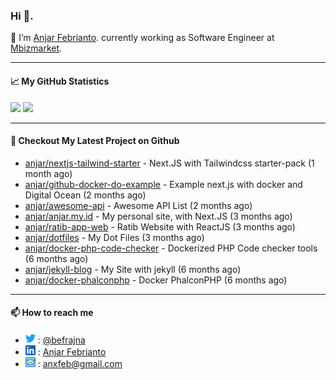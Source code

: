 ### Hi 👋.

 🔭 I’m [Anjar Febrianto](https://www.anjar.my.id). currently working as Software Engineer at [Mbizmarket](https://www.mbizmarket.co.id). 

[]() 

---


#### 📈 My GitHub Statistics
<img src="https://github-readme-stats.vercel.app/api?username=anjar&show_icons=true&count_private=true&hide=contribs&cache_seconds=86400&theme=vision-friendly-dark&hide_title=true">

<img src="https://github-readme-stats.vercel.app/api/top-langs/?username=anjar&layout=compact&count=8&cache_seconds=86400&theme=vision-friendly-dark&hide=html,css">


---

#### 👷 Checkout My Latest Project on Github

- [anjar/nextjs-tailwind-starter](https://github.com/anjar/nextjs-tailwind-starter) - Next.JS with Tailwindcss starter-pack (1 month ago)
- [anjar/github-docker-do-example](https://github.com/anjar/github-docker-do-example) - Example next.js with docker and Digital Ocean (2 months ago)
- [anjar/awesome-api](https://github.com/anjar/awesome-api) - Awesome API List (2 months ago)
- [anjar/anjar.my.id](https://github.com/anjar/anjar.my.id) - My personal site, with Next.JS (3 months ago)
- [anjar/ratib-app-web](https://github.com/anjar/ratib-app-web) - Ratib Website with ReactJS (3 months ago)
- [anjar/dotfiles](https://github.com/anjar/dotfiles) - My Dot Files (3 months ago)
- [anjar/docker-php-code-checker](https://github.com/anjar/docker-php-code-checker) - Dockerized PHP Code checker tools (6 months ago)
- [anjar/jekyll-blog](https://github.com/anjar/jekyll-blog) - My Site with jekyll (6 months ago)
- [anjar/docker-phalconphp](https://github.com/anjar/docker-phalconphp) - Docker PhalconPHP (6 months ago)


---
#### 📫 How to reach me
[](https://www.linkedin.com/in/anjar-febrianto/)

- <img  alt="Anjar Febrianto | Twitter"  width="16px"  src="https://raw.githubusercontent.com/anjar/anjar/master/assets/twitter.svg" /> : [@befrajna](https://twitter.com/befrajna)
- <img  alt="Anjar Febrianto | Linkedin"  width="16px" src="https://raw.githubusercontent.com/anjar/anjar/master/assets/linkedin.svg" /> : [Anjar Febrianto](https://www.linkedin.com/in/anjar-febrianto/)
- <img  alt="Anjar Febrianto | Email"  width="16px" src="https://raw.githubusercontent.com/anjar/anjar/master/assets/email-icon.svg" /> : [anxfeb@gmail.com](mailto://anxfeb@gmail.com)



